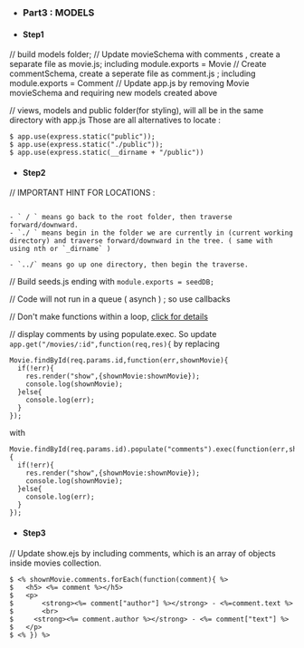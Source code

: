 
* ### Part3 : MODELS


 * #### Step1

// build models folder;
// Update movieSchema with comments , create a separate file as movie.js; including module.exports = Movie
// Create commentSchema, create a seperate file as comment.js ; including module.exports = Comment
// Update app.js by removing Movie movieSchema and requiring new models created above

// views, models and public folder(for styling), will all be in the same directory with app.js
  Those are all alternatives to locate :

```  
$ app.use(express.static("public"));
$ app.use(express.static("./public"));
$ app.use(express.static(__dirname + "/public"))
```

 * #### Step2


// IMPORTANT HINT FOR LOCATIONS :

```

- ` / ` means go back to the root folder, then traverse forward/downward.
- `./ ` means begin in the folder we are currently in (current working directory) and traverse forward/downward in the tree. ( same with using nth or `_dirname` )

- `../` means go up one directory, then begin the traverse.

```

// Build seeds.js ending with `module.exports = seedDB;`

// Code will not run in a queue ( asynch ) ; so use callbacks

// Don't make functions within a loop, [click for details](https://www.youtube.com/watch?v=Nqfs14iu_us)

// display comments by using populate.exec. So update `app.get("/movies/:id",function(req,res){` by replacing

```
Movie.findById(req.params.id,function(err,shownMovie){
  if(!err){
    res.render("show",{shownMovie:shownMovie});
    console.log(shownMovie);
  }else{
    console.log(err);
  }
});

```
 with

```
Movie.findById(req.params.id).populate("comments").exec(function(err,shownMovie){
  if(!err){
    res.render("show",{shownMovie:shownMovie});
    console.log(shownMovie);
  }else{
    console.log(err);
  }
});

```

 * #### Step3

 // Update show.ejs by including comments, which is an array of objects inside movies collection.

 ```
$ <% shownMovie.comments.forEach(function(comment){ %>
$   <h5> <%= comment %></h5>
$   <p>
$       <strong><%= comment["author"] %></strong> - <%=comment.text %>
$       <br>
$     <strong><%= comment.author %></strong> - <%= comment["text"] %>
$   </p>
$ <% }) %>

 ```
